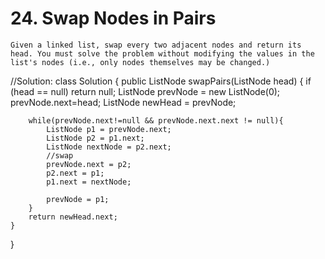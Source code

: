 # 24. Swap Nodes in Pairs
```PS
Given a linked list, swap every two adjacent nodes and return its head. You must solve the problem without modifying the values in the list's nodes (i.e., only nodes themselves may be changed.)
```
//Solution:
class Solution {
    public ListNode swapPairs(ListNode head) {
        if (head == null) return null;
        ListNode prevNode = new ListNode(0);
        prevNode.next=head;
        ListNode newHead = prevNode;
        
        while(prevNode.next!=null && prevNode.next.next != null){
            ListNode p1 = prevNode.next;
            ListNode p2 = p1.next;
            ListNode nextNode = p2.next;
            //swap
            prevNode.next = p2;
            p2.next = p1;
            p1.next = nextNode;
            
            prevNode = p1;
        }
        return newHead.next;
    }
}